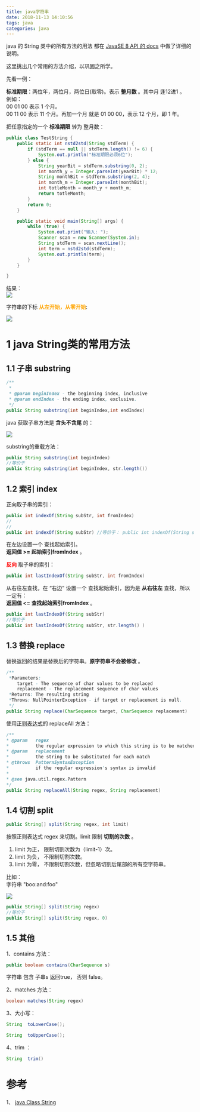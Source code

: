 ```yaml
---
title: java字符串
date: 2018-11-13 14:10:56
tags: java
categories: java
---
```

java 的 String 类中的所有方法的用法 都在 [JavaSE 8 API 的 docs](https://docs.oracle.com/javase/8/docs/api/) 中做了详细的说明。  

这里挑出几个常用的方法介绍，以巩固之所学。  

先看一例：  

**标准期限**：两位年，两位月，两位日(取零)。表示 **整月数** 。其中月 逢12进1 。  
例如：  
00 01 00 表示 1 个月。  
00 11 00 表示 11 个月。再加一个月 就是 01 00 00，表示 12 个月，即 1 年。  


把任意指定的一个 **标准期限** 转为 整月数：  
```java
public class TestString {
	public static int nstd2std(String stdTerm) {
		if (stdTerm == null || stdTerm.length() != 6) {
			System.out.println("标准期限必须6位");
		} else {
			String yearBit = stdTerm.substring(0, 2);
			int month_y = Integer.parseInt(yearBit) * 12;
			String monthBit = stdTerm.substring(2, 4);
			int month_m = Integer.parseInt(monthBit);
			int totleMonth = month_y + month_m;
			return totleMonth;
		}
		return 0;
	}

	public static void main(String[] args) {
		while (true) {
			System.out.print("输入: ");
			Scanner scan = new Scanner(System.in);
			String stdTerm = scan.nextLine();
			int term = nstd2std(stdTerm);
			System.out.println(term);
		}
	}

}
```
结果：  
![](https://mitre.oss-cn-hangzhou.aliyuncs.com/blog-2018-11/javaStringTest1.png)  

字符串的下标 **<font color=orange>从左开始，从零开始</font>**:    

![](https://mitre.oss-cn-hangzhou.aliyuncs.com/blog-2018-11/javaString2.png)  

# 1 java String类的常用方法

## 1.1 子串 substring

```java
/**
 *
 * @param beginIndex - the beginning index, inclusive
 * @param endIndex - the ending index, exclusive.
 */
public String substring(int beginIndex,int endIndex)
```
java 获取子串方法是 **含头不含尾** 的：  

![](https://mitre.oss-cn-hangzhou.aliyuncs.com/blog-2018-11/javaStringExample1.png)  

substring的重载方法：  
```java
public String substring(int beginIndex)
//等价于
public String substring(int beginIndex, str.length())
```

## 1.2 索引 index

正向取子串的索引：  
```java
public int indexOf(String subStr, int fromIndex)
//
//
public int indexOf(String subStr) //等价于： public int indexOf(String subStr, 0)
```
在左边设置一个 查找起始索引。  
**返回值 >= 起始索引fromIndex** 。  

**<font color=red>反向</font>** 取子串的索引：  
```java
public int lastIndexOf(String subStr, int fromIndex)
```
从右往左查找，在 “右边” 设置一个 查找起始索引，因为是 **从右往左** 查找，所以一定有：   
**返回值 <= 查找起始索引fromIndex** 。

```java
public int lastIndexOf(String subStr)
//等价于
public int lastIndexOf(String subStr, str.length() )
```

## 1.3 替换 replace

替换返回的结果是替换后的字符串。**原字符串不会被修改** 。  

```java
/**
 *Parameters:
    target - The sequence of char values to be replaced
    replacement - The replacement sequence of char values
 *Returns: The resulting string
 *Throws: NullPointerException - if target or replacement is null.
 */
public String replace(CharSequence target, CharSequence replacement)
```
使用[正则表达式](https://mitrecx.github.io/2018/10/30/java%E6%AD%A3%E5%88%99%E8%A1%A8%E8%BE%BE%E5%BC%8F-1/)的 replaceAll 方法：  
```java
/**
* @param   regex
*          the regular expression to which this string is to be matched
* @param   replacement
*          the string to be substituted for each match
* @throws  PatternSyntaxException
*          if the regular expression's syntax is invalid
*
* @see java.util.regex.Pattern
*/
public String replaceAll(String regex, String replacement)
```

## 1.4 切割 split

```java
public String[] split(String regex, int limit)
```
按照正则表达式 regex 来切割。limit 限制 **切割的次数** 。  
1. limit 为正， 限制切割次数为（limit-1）次。  
2. limit 为负， 不限制切割次数。  
3. limit 为零， 不限制切割次数，但忽略切割后尾部的所有空字符串。  

比如：  
字符串 "boo:and:foo"   

![](https://mitre.oss-cn-hangzhou.aliyuncs.com/blog-2018-11/2018-11-14_165446.png)   

```java
public String[] split(String regex)
//等价于
public String[] split(String regex, 0)
```

## 1.5 其他
1、contains 方法：  
```java
public boolean contains(CharSequence s)
```
字符串 包含 子串s 返回true， 否则 false。  

2、matches 方法：  
```java
boolean	matches(String regex)
```

3、大小写：  
```java
String	toLowerCase();

String	toUpperCase();
```

4、trim ：
```java
String	trim()
```
# 参考  
1、 [java Class String](https://docs.oracle.com/javase/7/docs/api/)  

